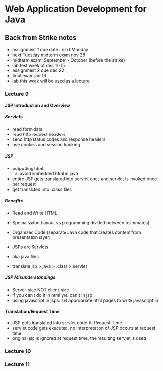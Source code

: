 # Web Application Development for Java
## Back from Strike notes
- assignment 1 due date : next Monday
- next Tuesday midterm exam nov 28
- midterm exam: September - October (before the strike)
- lab test week of dec 11-15
- assignment 2 due dec 22
- final exam jan 16
- lab this week will be used as a lecture

### Lecture 9
#### JSP Introduction and Overview
##### Servlets
- read form data
- read http request headers
- send http status codes and response headers
- use cookies and session tracking

##### JSP
- outputting html
  - avoid embedded html in java
- entire JSP gets translated into servlet once and servlet is invoked once per request
- get translated into .class files

##### Benefits
- Read and Write HTML
- Specializaton (layout vs programming divided between teammates)
- Organized Code (separate Java code that creates content from presentation layer)

- JSPs are Servlets
- aka java files
- translate jsp > java > .class > servlet

##### JSP Misunderstandings
- Server-side NOT client-side
- if you can't do it in html you can't in jsp
- using javascript in jsps: set appropriate html pages to write javascript in

#### Translation/Request Time
- JSP gets translated into servlet code
At Request Time
- servlet code gets executed, no interpretation of JSP occurs at request time
- original jsp is ignored at request time, the resulting servlet is used



### Lecture 10
### Lecture 11